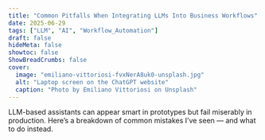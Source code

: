 ```yaml
---
title: "Common Pitfalls When Integrating LLMs Into Business Workflows"
date: 2025-06-29
tags: ["LLM", "AI", "Workflow_Automation"]
draft: false
hideMeta: false
showtoc: false
ShowBreadCrumbs: false
cover:
  image: "emiliano-vittoriosi-fvxNerA8uk0-unsplash.jpg"
  alt: "Laptop screen on the ChatGPT website"
  caption: "Photo by Emiliano Vittoriosi on Unsplash"
---
```


LLM-based assistants can appear smart in prototypes but fail miserably in production. Here’s a breakdown of common mistakes I’ve seen — and what to do instead.
